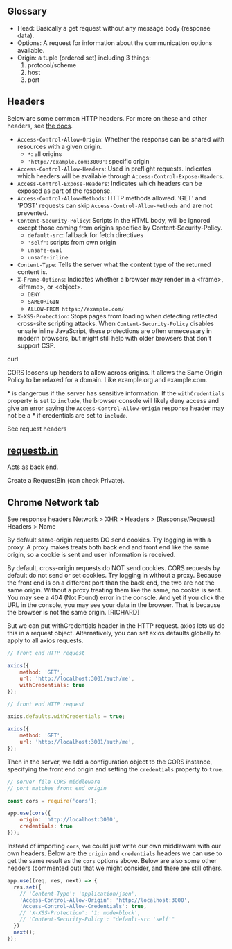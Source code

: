 ## Glossary
- Head: Basically a get request without any message body (response data).
- Options: A request for information about the communication options available.
- Origin: a tuple (ordered set) including 3 things:
    1. protocol/scheme
    1. host
    1. port


## Headers
Below are some common HTTP headers. For more on these and other headers, see [the docs](https://developer.mozilla.org/en-US/docs/Web/HTTP/Headers).
- `Access-Control-Allow-Origin`: Whether the response can be shared with resources with a given origin.
    - `*`: all origins
    - `'http://example.com:3000'`: specific origin
- `Access-Control-Allow-Headers`: Used in preflight requests. Indicates which headers will be available through `Access-Control-Expose-Headers`.
- `Access-Control-Expose-Headers`: Indicates which headers can be exposed as part of the response.
- `Access-Control-Allow-Methods`: HTTP methods allowed. 'GET' and 'POST' requests can skip `Access-Control-Allow-Methods` and are not prevented.
- `Content-Security-Policy`: Scripts in the HTML body, will be ignored except those coming from origins specified by Content-Security-Policy.
    - `default-src`: fallback for fetch directives
    - `'self'`: scripts from own origin
    - `unsafe-eval`
    - `unsafe-inline`
- `Content-Type`: Tells the server what the content type of the returned content is.
- `X-Frame-Options`: Indicates whether a browser may render in a \<frame>, \<iframe>, or \<object>.
    - `DENY`
    - `SAMEORIGIN`
    - `ALLOW-FROM https://example.com/`
- `X-XSS-Protection`: Stops pages from loading when detecting reflected cross-site scripting attacks. When `Content-Security-Policy` disables unsafe inline JavaScript, these protections are often unnecessary in modern browsers, but might still help with older browsers that don't support CSP.

curl

CORS loosens up headers to allow across origins. It allows the Same Origin Policy to be relaxed for a domain. Like example.org and example.com.

\* is dangerous if the server has sensitive information. If the `withCredentials` property is set to `include`, the browser console will likely deny access and give an error saying the `Access-Control-Allow-Origin` response header may not be a * if credentials are set to `include`.




See request headers

## [requestb.in](requestb.in)

Acts as back end.

Create a RequestBin (can check Private).

## Chrome Network tab

See response headers
Network > XHR > Headers > [Response/Request] Headers > Name



By default same-origin requests DO send cookies. 
Try logging in with a proxy. A proxy makes treats both back end and front end like the same origin, so a cookie is sent and user information is received.

By default, cross-origin requests do NOT send cookies. CORS requests by default do not send or set cookies.
Try logging in without a proxy. Because the front end is on a different port than the back end, the two are not the same origin. Without a proxy treating them like the same, no cookie is sent. You may see a 404 (Not Found) error in the console. And yet if you click the URL in the console, you may see your data in the browser. That is because the browser is not the same origin. [RICHARD]

But we can put withCredentials header in the HTTP request. axios lets us do this in a request object. Alternatively, you can set axios defaults globally to apply to all axios requests.

```js
// front end HTTP request

axios({
    method: 'GET',
    url: 'http://localhost:3001/auth/me',
    withCredentials: true
});
```
```js
// front end HTTP request

axios.defaults.withCredentials = true;

axios({
    method: 'GET',
    url: 'http://localhost:3001/auth/me',
});
```

Then in the server, we add a configuration object to the CORS instance, specifying the front end origin and setting the `credentials` property to `true`.

```js
// server file CORS middleware
// port matches front end origin

const cors = require('cors');

app.use(cors({
    origin: 'http://localhost:3000',
    credentials: true
}));
```

Instead of importing `cors`, we could just write our own middleware with our own headers. Below are the `origin` and `credentials` headers we can use to get the same result as the `cors` options above. Below are also some other headers (commented out) that we might consider, and there are still others.

```js
app.use((req, res, next) => {
  res.set({
    // 'Content-Type': 'application/json',
    'Access-Control-Allow-Origin': 'http://localhost:3000',
    'Access-Control-Allow-Credentials': true,
    // 'X-XSS-Protection': '1; mode=block',
    // 'Content-Security-Policy': "default-src 'self'"
  })
  next();
});
```


